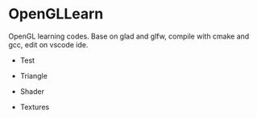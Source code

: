 # OpenGLLearn
OpenGL learning codes. Base on glad and glfw, compile with cmake and gcc, edit on vscode ide.
- Test
- Triangle
- Shader

- Textures